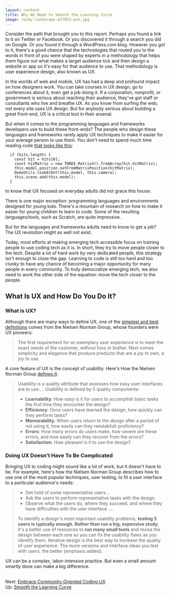 ```yaml
---
layout: content
title: Why We Need to Smooth the Learning Curve
image: rocky-landscape-637015-pxh.jpg
---
```

Consider the path that brought you to this report. Perhaps you found a link to it on Twitter or Facebook. Or you discovered it through a search you did on Google. Or you found it through a WordPress.com blog. However you got to it, there's a good chance that the technologies that routed you to the words in front of you were shaped by experts in a methodology that helps them figure out what makes a target audience tick and then design a website or app so it's easy for that audience to use. That methodology is user experience design, also known as UX.

In the worlds of web and mobile, UX has had a deep and profound impact on how designers work. You can take courses in UX design, go to conferences about it, even get a job doing it. If a corporation, nonprofit, or government is serious about reaching their audience, they've got staff or consultants who live and breathe UX. As you know from surfing the web, not every site uses UX design. But for anybody serious about building a great front-end, UX is a critical tool in their arsenal.

But when it comes to the programming languages and frameworks developers use to build these front-ends? The people who design these languages and frameworks rarely apply UX techniques to make it easier for your average person to use them. You don't need to spend much time reading code [that looks like this](https://codelabs.developers.google.com/codelabs/ar-with-webxr/#5):

```
  if (hits.length) {
    const hit = hits[0];
    const hitMatrix = new THREE.Matrix4().fromArray(hit.hitMatrix);
    this.model.position.setFromMatrixPosition(hitMatrix);
    DemoUtils.lookAtOnY(this.model, this.camera);
    this.scene.add(this.model);
  }
```

to know that UX focused on everyday adults did not grace this house.

There is one major exception: programming languages and environments designed for young kids. There's a mountain of research on how to make it easier for young children to learn to code. Some of the resulting languages/tools, such as Scratch, are quite impressive.

But for the languages and frameworks adults need to know to get a job? The UX revolution might as well not exist.

Today, most efforts at making emerging tech accessible focus on training people to use coding tech as it is. In short, they try to move people closer to the tech. Despite a lot of hard work by very dedicated people, this strategy isn't enough to close the gap. Learning to code is still too hard and too clunky to have any chance of becoming a major opportunity for many people in every community. To truly democratize emerging tech, we also need to work the other side of the equation: move the tech closer to the people.
 
## What Is UX and How Do You Do It?

### What is UX? 

Although there are many ways to define UX, one of the [simplest and best definitions](https://www.nngroup.com/articles/definition-user-experience/) comes from the Nielsen Norman Group, whose founders were UX pioneers:

> The first requirement for an exemplary user experience is to meet the exact needs of the customer, without fuss or bother. Next comes simplicity and elegance that produce products that are a joy to own, a joy to use. 

A core feature of UX is the concept of usability. Here's How the Nielsen Norman Group [defines it](https://www.nngroup.com/articles/usability-101-introduction-to-usability/):

> Usability is a quality attribute that assesses how easy user interfaces are to use....  Usability is defined by 5 quality components:
> 
> -  __Learnability__: How easy is it for users to accomplish basic tasks the first time they encounter the design?
> - __Efficiency__: Once users have learned the design, how quickly can they perform tasks?
> - __Memorability__: When users return to the design after a period of not using it, how easily can they reestablish proficiency?
> - __Errors__: How many errors do users make, how severe are these errors, and how easily can they recover from the errors?
> - __Satisfaction__: How pleasant is it to use the design?

### Doing UX Doesn't Have To Be Complicated

Bringing UX to coding might sound like a lot of work, but it doesn't have to be. For example, here's how the Nielsen Norman Group describes how to use one of the most popular techniques, user testing, to fit a user interface to a particular audience's needs:

> - Get hold of some representative users...
> - Ask the users to perform representative tasks with the design.
> - Observe what the users do, where they succeed, and where they have difficulties with the user interface.
> ...
> 
> To identify a design's most important usability problems, __testing 5 users is typically enough. Rather than run a big, expensive study__, it's a better use of resources to __run many small tests__ and revise the design between each one so you can fix the usability flaws as you identify them. Iterative design is the best way to increase the quality of user experience. The more versions and interface ideas you test with users, the better (emphasis added).

UX can be a complex, labor-intensive practice. But even a small amount smartly done can make a big difference.

 
<br/>Next: [Embrace Community-Oriented Coding UX](10-culture-community-coding-UX.html)
<br/>Up: [Smooth the Learning Curve](00-index.html)
